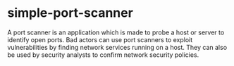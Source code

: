 # simple-port-scanner
A port scanner is an application which is made to probe a host or server to identify open ports. Bad actors can use port scanners to exploit vulnerabilities by finding network services running on a host. They can also be used by security analysts to confirm network security policies.

